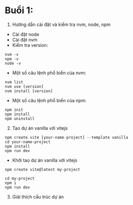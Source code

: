 # Buổi 1:

1. Hướng dẫn cài đặt và kiểm tra nvm, node, npm

- Cài đặt node
- Cài đặt nvm
- Kiểm tra version:

```
nvm -v
npm -v
node -v
```

- Một số câu lệnh phổ biến của nvm:

```
nvm list
nvm use [version]
nvm install [version]
```

- Một số câu lệnh phổ biến của npm:

```
npm init
npm install
npm uninstall
```

2. Tạo dự án vanilla với vitejs

```
npm create vite [your-name-project] --template vanilla
cd your-name-project
npm install
npm run dev
```

- Khởi taọ dự án vanilla với vitejs

```
npm create vite@latest my-project
```

```
cd my-project
npm i
npm run dev
```

3. Giải thích cấu trúc dự án
